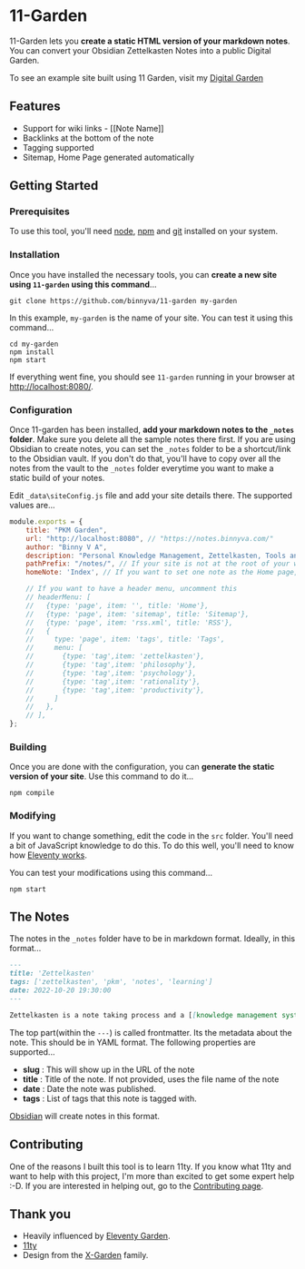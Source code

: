 # 11-Garden

11-Garden lets you **create a static HTML version of your markdown notes**. You can convert your Obsidian Zettelkasten Notes into a public Digital Garden.

To see an example site built using 11 Garden, visit my [Digital Garden](https://notes.binnyva.com/)

## Features

- Support for wiki links - \[\[Note Name\]\]
- Backlinks at the bottom of the note
- Tagging supported
- Sitemap, Home Page generated automatically

## Getting Started

### Prerequisites

To use this tool, you'll need [node](https://nodejs.org/en/download/), [npm](https://www.npmjs.com/get-npm) and [git](https://git-scm.com/downloads) installed on your system.

### Installation

Once you have installed the necessary tools, you can **create a new site using `11-garden` using this command**...

```
git clone https://github.com/binnyva/11-garden my-garden
```

In this example, `my-garden` is the name of your site. You can test it using this command...

```
cd my-garden
npm install
npm start
```

If everything went fine, you should see `11-garden` running in your browser at <http://localhost:8080/>.

### Configuration

Once 11-garden has been installed, **add your markdown notes to the `_notes` folder**. Make sure you delete all the sample notes there first. If you are using Obsidian to create notes, you can set the `_notes` folder to be a shortcut/link to the Obsidian vault. If you don't do that, you'll have to copy over all the notes from the vault to the `_notes` folder everytime you want to make a static build of your notes.

Edit `_data\siteConfig.js` file and add your site details there. The supported values are...

```js
module.exports = {
    title: "PKM Garden",
    url: "http://localhost:8080", // "https://notes.binnyva.com/"
    author: "Binny V A",
    description: "Personal Knowledge Management, Zettelkasten, Tools and Processes.",
    pathPrefix: "/notes/", // If your site is not at the root of your website, use this. Requires a ending '/'
    homeNote: 'Index', // If you want to set one note as the Home page, set the file name here

    // If you want to have a header menu, uncomment this
    // headerMenu: [
    //   {type: 'page', item: '', title: 'Home'},
    //   {type: 'page', item: 'sitemap', title: 'Sitemap'},
    //   {type: 'page', item: 'rss.xml', title: 'RSS'},
    //   {
    //     type: 'page', item: 'tags', title: 'Tags',
    //     menu: [
    //       {type: 'tag',item: 'zettelkasten'},
    //       {type: 'tag',item: 'philosophy'},
    //       {type: 'tag',item: 'psychology'},
    //       {type: 'tag',item: 'rationality'},
    //       {type: 'tag',item: 'productivity'},
    //     ]
    //   },
    // ],
};

```

### Building

Once you are done with the configuration, you can **generate the static version of your site**. Use this command to do it...

```
npm compile
```

### Modifying

If you want to change something, edit the code in the `src` folder. You'll need a bit of JavaScript knowledge to do this. To do this well, you'll need to know how [Eleventy works](https://11ty.dev/).

You can test your modifications using this command...

```
npm start
```

## The Notes

The notes in the `_notes` folder have to be in markdown format. Ideally, in this format...

```markdown
---
title: 'Zettelkasten'
tags: ['zettelkasten', 'pkm', 'notes', 'learning']
date: 2022-10-20 19:30:00
---

Zettelkasten is a note taking process and a [[knowledge management system]].
```

The top part(within the `---`) is called frontmatter. Its the metadata about the note. This should be in YAML format. The following properties are supported...

- **slug** : This will show up in the URL of the note
- **title** : Title of the note. If not provided, uses the file name of the note
- **date** : Date the note was published.
- **tags** : List of tags that this note is tagged with.

[Obsidian](https://obsidian.md/) will create notes in this format.

## Contributing

One of the reasons I built this tool is to learn 11ty. If you know what 11ty and want to help with this project, I'm more than excited to get some expert help :-D. If you are interested in helping out, go to the [Contributing page](https://github.com/binnyva/11-garden/blob/master/CONTRIBUTING.md).

## Thank you

- Heavily influenced by [Eleventy Garden](https://github.com/binyamin/eleventy-garden/).
- [11ty](https://11ty.dev/)
- Design from the [X-Garden](https://github.com/Jekyll-Garden) family.
